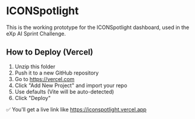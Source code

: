 
# ICONSpotlight

This is the working prototype for the ICONSpotlight dashboard, used in the eXp AI Sprint Challenge.

## How to Deploy (Vercel)

1. Unzip this folder
2. Push it to a new GitHub repository
3. Go to https://vercel.com
4. Click "Add New Project" and import your repo
5. Use defaults (Vite will be auto-detected)
6. Click "Deploy"

✅ You'll get a live link like https://iconspotlight.vercel.app
